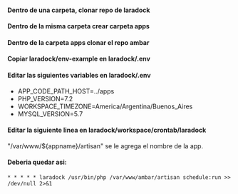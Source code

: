 #### Dentro de una carpeta, clonar repo de laradock
#### Dentro de la misma carpeta crear carpeta apps
#### Dentro de la carpeta apps clonar el repo ambar

#### Copiar laradock/env-example en laradock/.env

#### Editar las siguientes variables en laradock/.env

- APP_CODE_PATH_HOST=../apps
- PHP_VERSION=7.2
- WORKSPACE_TIMEZONE=America/Argentina/Buenos_Aires
- MYSQL_VERSION=5.7

#### Editar la siguiente linea en laradock/workspace/crontab/laradock

"/var/www/${appname}/artisan" se le agrega el nombre de la app.

#### Deberia quedar asi:

`* * * * * laradock /usr/bin/php /var/www/ambar/artisan schedule:run >> /dev/null 2>&1`
